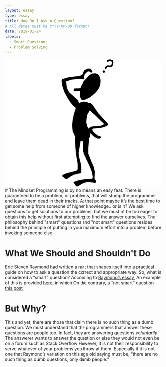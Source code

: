 ```yaml
---
layout: essay
type: essay
title: How Do I Ask A Question?
# All dates must be YYYY-MM-DD format!
date: 2019-01-24
labels:
  - Smart Questions
  - Problem Solving
---
```


 <img class="ui small right floated spaced image" src="../images/confused-man.jpg">
# The Mindset
Programming is by no means an easy feat. There is guaranteed to be a problem, or problems, that will stump the programmer and leave them dead in their tracks. At that point maybe it’s the best time to get some help from someone of higher knowledge.. or is it? We ask questions to get solutions to our problems, but we must'nt be too eager to obtain this help without first attempting to find the answer ourselves. The philosophy behind "smart" questions and "not smart" questions resides behind the principle of putting in your maximum effort into a problem before invoking someone else.

# What We Should and Shouldn't Do

Eric Steven Raymond had written a rant that shapes itself into a practical guide on how to ask a question the correct and appropriate way. So, what is considered a “smart” question? According to [Raymond’s essay](http://www.catb.org/esr/faqs/smart-questions.html),  An example of this is provided [here](https://stackoverflow.com/questions/1732348/regex-match-open-tags-except-xhtml-self-contained-tags/1732454#1732454), in which
On the contrary, a “not smart” question [this post](https://stackoverflow.com/questions/388470/stacktrace-information-preserving-paths-of-original-source?answertab=votes#tab-top)


# But Why?
This and yet, there are those that claim there is no such thing as a dumb question. We must understand that the programmers that answer these questions are people too. In fact, they are answering questions <i>voluntarily</i>. The answerer wants to answer the question or else they would not even be on a forum such as Stack Overflow However, it is not their responsibility to serve whatever of your problems you throw at them. Especially if it is not one that Raymond’s variation on this age old saying must be, “there are no such thing as dumb questions, only dumb people.”

